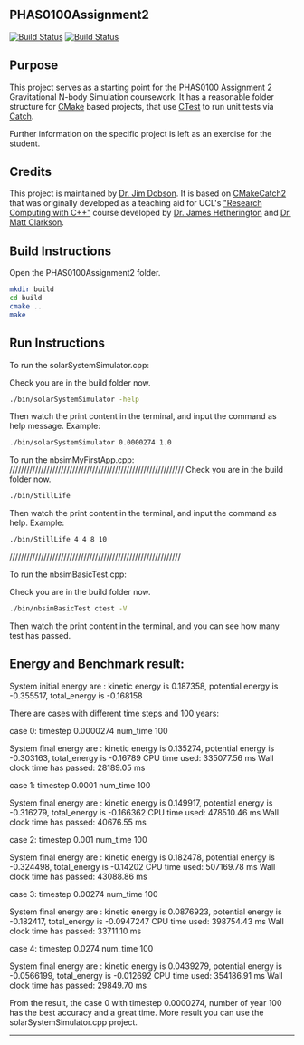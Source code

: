 PHAS0100Assignment2
------------------

[![Build Status](https://travis-ci.com/[USERNAME]/PHAS0100Assignment2.svg?branch=master)](https://travis-ci.com/[USERNAME]/PHAS0100Assignment2)
[![Build Status](https://ci.appveyor.com/api/projects/status/[APPVEYOR_ID]/branch/master)](https://ci.appveyor.com/project/[USERNAME]/PHAS0100Assignment2)


Purpose
-------

This project serves as a starting point for the PHAS0100 Assignment 2 Gravitational N-body Simulation coursework. It has a reasonable folder structure for [CMake](https://cmake.org/) based projects,
that use [CTest](https://cmake.org/) to run unit tests via [Catch](https://github.com/catchorg/Catch2). 

Further information on the specific project is left as an exercise for the student.


Credits
-------

This project is maintained by [Dr. Jim Dobson](https://www.ucl.ac.uk/physics-astronomy/people/dr-jim-dobson). It is based on [CMakeCatch2](https://github.com/UCL/CMakeCatch2.git) that was originally developed as a teaching aid for UCL's ["Research Computing with C++"](http://rits.github-pages.ucl.ac.uk/research-computing-with-cpp/)
course developed by [Dr. James Hetherington](http://www.ucl.ac.uk/research-it-services/people/james)
and [Dr. Matt Clarkson](https://iris.ucl.ac.uk/iris/browse/profile?upi=MJCLA42).


Build Instructions
------------------

Open the PHAS0100Assignment2 folder.

```Bash
mkdir build
cd build
cmake ..
make
```

Run Instructions
----------------
To run the solarSystemSimulator.cpp:

Check you are in the build folder now.

```Bash
./bin/solarSystemSimulator -help
```

Then watch the print content in the terminal, and input the command as help message.
Example:
```Bash
./bin/solarSystemSimulator 0.0000274 1.0
```

To run the nbsimMyFirstApp.cpp:
/////////////////////////////////////////////////////////////
Check you are in the build folder now.

```Bash
./bin/StillLife
```

Then watch the print content in the terminal, and input the command as help.
Example:
```Bash
./bin/StillLife 4 4 8 10
```
////////////////////////////////////////////////////////////

To run the nbsimBasicTest.cpp:

Check you are in the build folder now.

```Bash
./bin/nbsimBasicTest ctest -V
```

Then watch the print content in the terminal, and you can see how many test has passed.

Energy and Benchmark result:
----------
System initial energy are : kinetic energy is 0.187358, potential energy is -0.355517, total_energy is -0.168158

There are cases with different time steps and 100 years:

case 0: timestep 0.0000274  num_time 100

System final energy are : kinetic energy is 0.135274, potential energy is -0.303163, total_energy is -0.16789
CPU time used: 335077.56 ms
Wall clock time has passed: 28189.05 ms

case 1: timestep 0.0001 num_time 100

System final energy are : kinetic energy is 0.149917, potential energy is -0.316279, total_energy is -0.166362
CPU time used: 478510.46 ms
Wall clock time has passed: 40676.55 ms

case 2: timestep 0.001 num_time 100

System final energy are : kinetic energy is 0.182478, potential energy is -0.324498, total_energy is -0.14202
CPU time used: 507169.78 ms
Wall clock time has passed: 43088.86 ms

case 3: timestep 0.00274 num_time 100

System final energy are : kinetic energy is 0.0876923, potential energy is -0.182417, total_energy is -0.0947247
CPU time used: 398754.43 ms
Wall clock time has passed: 33711.10 ms

case 4: timestep 0.0274 num_time 100

System final energy are : kinetic energy is 0.0439279, potential energy is -0.0566199, total_energy is -0.012692
CPU time used: 354186.91 ms
Wall clock time has passed: 29849.70 ms

From the result, the case 0 with timestep 0.0000274, number of year 100 has the best accuracy and a great time. 
More result you can use the solarSystemSimulator.cpp project.


---------

